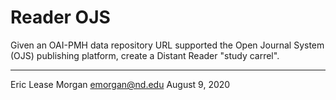 # Reader OJS

Given an OAI-PMH data repository URL supported the Open Journal System (OJS) publishing platform, create a Distant Reader "study carrel".

---
Eric Lease Morgan <emorgan@nd.edu>
August 9, 2020
